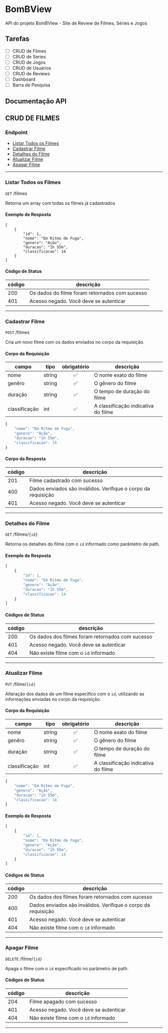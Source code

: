 # BomBView
API do projeto BomBView - Site de Review de Filmes, Séries e Jogos

## Tarefas

- [ ] CRUD de Filmes
- [ ] CRUD de Series
- [ ] CRUD de Jogos
- [ ] CRUD de Usuários
- [ ] CRUD de Reviews
- [ ] Dashboard
- [ ] Barra de Pesquisa

## Documentação API

## CRUD DE FILMES
### Endpoint
- [Listar Todos os Filmes](#listar-todos-os-filmes)
- [Cadastrar Filme](#cadastrar-filme)
- [Detalhes do Filme](#detalhes-do-filme)
- [Atualizar Filme](#atualizar-filme)
- [Apagar Filme](#apagar-filme)

---
### Listar Todos os Filmes

`GET` /filmes

Retorna um array com todas os filmes já cadastrados

#### Exemplo de Resposta
```
[
    {
        "id": 1,
        "nome": "Em Ritmo de Fuga",
        "genero": "Ação",
        "duracao": "1h 55m",
        "classificacao": 14
    }
]
```

#### Código de Status

|código|descrição|
|------|---------|
|200|Os dados do filme foram retornados com sucesso|
|401|Acesso negado. Você deve se autenticar|
---

### Cadastrar Filme

`POST` /filmes

Cria um novo filme com os dados enviados no corpo da requisição.

#### Corpo da Requisição

|campo|tipo|obrigatório|descrição|
|-----|----|:-----------:|---------|
|nome|string|✅|O nome exato do filme|
|genêro|string|✅|O gênero do filme|
|duração|string|✅|O tempo de duração do filme|
|classificação|int|✅|A classificação indicativa do filme|

```js
{
    "nome": "Em Ritmo de Fuga",
    "genero": "Ação",
    "duracao": "1h 55m",
    "classificacao": 14
}
```

#### Corpo da Resposta 
|código|descrição|
|------|---------|
|201|Filme cadastrado com sucesso|
|400|Dados enviados são inválidos. Verifique o corpo da requisição|
|401|Acesso negado. Você deve se autenticar|

---

### Detalhes do Filme

`GET` /filmes/`{id}`

Retorna os detalhes do filme com o `id` informado como parâmetro de path. 

#### Exemplo de Resposta

```js
[
    {
        "id": 1,
        "nome": "Em Ritmo de Fuga",
        "genero": "Ação",
        "duracao": "1h 55m",
        "classificacao": 14
    }
]
```

#### Códigos de Status

|código|descrição|
|------|---------|
|200|Os dados dos filmes foram retornados com sucesso|
|401|Acesso negado. Você deve se autenticar|
|404|Não existe filme com o `id` informado|

---

### Atualizar Filme

`PUT` /filme/`{id}`

Alteração dos dados de um filme especifico com o `id`, utilizando as informações enviadas no corpo da requisição.

#### Corpo da Requisição

|campo|tipo|obrigatório|descrição|
|-----|----|:-----------:|---------|
|nome|string|✅|O nome exato do filme|
|genêro|string|✅|O gênero do filme|
|duração|string|✅|O tempo de duração do filme|
|classificação|int|✅|A classificação indicativa do filme|

```js
{
    "nome": "Em Ritmo de Fuga",
    "genero": "Ação",
    "duracao": "1h 55m",
    "classificacao": 14
}
```

#### Exemplo de Resposta

```js
[
    {
        "id": 1,
        "nome": "Em Ritmo de Fuga",
        "genero": "Ação",
        "duracao": "1h 55m",
        "classificacao": 14
    }
]
```

#### Códigos de Status

|código|descrição|
|------|---------|
|200|Os dados dos filmes foram retornados com sucesso|
|400|Dados enviados são inválidos. Verifique o corpo da requisição|
|401|Acesso negado. Você deve se autenticar|
|404|Não existe filme com o `id` informado|

---
### Apagar Filme

`DELETE` /filme/`{id}`

Apaga o filme com o `id` especificado no parâmetro de path.

#### Códigos de Status

|código|descrição|
|------|---------|
|204|Filme apagado com sucesso|
|401|Acesso negado. Você deve se autenticar|
|404|Não existe filme com o `id` informado|

---
